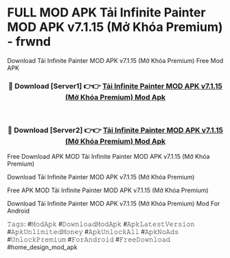 # FULL MOD APK Tải Infinite Painter MOD APK v7.1.15 (Mở Khóa Premium) - frwnd
Download Tải Infinite Painter MOD APK v7.1.15 (Mở Khóa Premium) Free Mod APK

<div align="center">
<h3>🔴 Download [Server1] 👉👉 <a href="https://apk-comot.site?title=Tải_Infinite_Painter_MOD_APK_v7.1.15_(Mở_Khóa_Premium)">Tải Infinite Painter MOD APK v7.1.15 (Mở Khóa Premium) Mod Apk</a></h3><br>

<h3>🔴 Download [Server2] 👉👉 <a href="https://apk-comot.site?title=Tải_Infinite_Painter_MOD_APK_v7.1.15_(Mở_Khóa_Premium)">Tải Infinite Painter MOD APK v7.1.15 (Mở Khóa Premium) Mod Apk</a></h3>
</div>


Free Download APK MOD Tải Infinite Painter MOD APK v7.1.15 (Mở Khóa Premium)

Download Tải Infinite Painter MOD APK v7.1.15 (Mở Khóa Premium) 

Free APK MOD Tải Infinite Painter MOD APK v7.1.15 (Mở Khóa Premium) 

Download Tải Infinite Painter MOD APK v7.1.15 (Mở Khóa Premium) Mod For Android

𝚃𝚊𝚐𝚜: #𝙼𝚘𝚍𝙰𝚙𝚔 #𝙳𝚘𝚠𝚗𝚕𝚘𝚊𝚍𝙼𝚘𝚍𝙰𝚙𝚔 #𝙰𝚙𝚔𝙻𝚊𝚝𝚎𝚜𝚝𝚅𝚎𝚛𝚜𝚒𝚘𝚗 #𝙰𝚙𝚔𝚄𝚗𝚕𝚒𝚖𝚒𝚝𝚎𝚍𝙼𝚘𝚗𝚎𝚢 #𝙰𝚙𝚔𝚄𝚗𝚕𝚘𝚌𝚔𝙰𝚕𝚕 #𝙰𝚙𝚔𝙽𝚘𝙰𝚍𝚜 #𝚄𝚗𝚕𝚘𝚌𝚔𝙿𝚛𝚎𝚖𝚒𝚞𝚖 #𝙵𝚘𝚛𝙰𝚗𝚍𝚛𝚘𝚒𝚍 #𝙵𝚛𝚎𝚎𝙳𝚘𝚠𝚗𝚕𝚘𝚊𝚍 #home_design_mod_apk